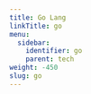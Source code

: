 ```yaml
---
title: Go Lang
linkTitle: go
menu:
  sidebar:
    identifier: go
    parent: tech
weight: -450
slug: go
---
```

